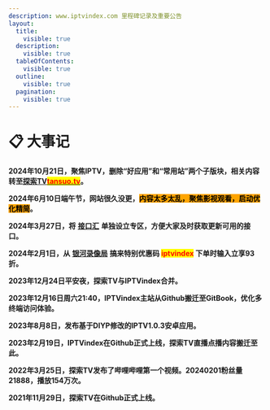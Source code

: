 ```yaml
---
description: www.iptvindex.com 里程碑记录及重要公告
layout:
  title:
    visible: true
  description:
    visible: true
  tableOfContents:
    visible: true
  outline:
    visible: true
  pagination:
    visible: true
---
```


# 📋 大事记

**2024年10月21日，聚焦IPTV，删除“好应用”和“常用站”两个子版块，相关内容转至**[**探索TV**<mark style="color:red;background-color:yellow;">**tansuo.tv**</mark>](https://tansuo.tv)**。**

**2024年6月10日端午节，网站很久没更，**<mark style="background-color:orange;">**内容太多太乱，聚焦影视观看，启动优化精简**</mark>**。**

**2024年3月27日，将** [**接口汇**](jie-kou-hui.md) **单独设立专区，方便大家及时获取更新可用的接口。**

**2024年2月1日，从** [**银河录像局**](https://nf.video/xo7uy) **搞来特别优惠码 **<mark style="color:red;">**iptvindex**</mark>** 下单时输入立享93折。**

**2023年12月24日平安夜，探索TV与IPTVindex合并。**

**2023年12月16日周六21:40，IPTVindex主站从Github搬迁至GitBook，优化多终端访问体验。**

**2023年8月8日，发布基于DIYP修改的IPTV1.0.3安卓应用。**

**2023年2月19日，IPTVindex在Github正式上线，探索TV直播点播内容搬迁至此。**

**2022年3月25日，探索TV发布了哔哩哔哩第一个视频。20240201粉丝量21888，播放154万次。**

**2021年11月29日，探索TV在Github正式上线。**

